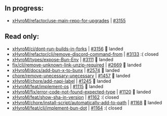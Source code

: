 ## In progress:
- [xHyroM/refactor/use-main-repo-for-upgrades](https://github.com/xhyrom-forks/bun/tree/xHyroM/refactor/use-main-repo-for-upgrades) | [#3155](https://github.com/oven-sh/bun/pull/3155)  


## Read only:
- [xHyroM/ci/dont-run-builds-in-forks](https://github.com/xhyrom-forks/bun/tree/xHyroM/ci/dont-run-builds-in-forks) | [#3156](https://github.com/oven-sh/bun/pull/3156) 🎉 landed  
- [xHyroM/refactor/cli/remove-discord-command-from](https://github.com/xhyrom-forks/bun/tree/xHyroM/refactor/cli/remove-discord-command-from) | [#3133](https://github.com/oven-sh/bun/pull/3133) :( closed  
- [xHyroM/types/expose-Bun-Env](https://github.com/xhyrom-forks/bun/tree/xHyroM/types/expose-Bun-Env) | [#3111](https://github.com/oven-sh/bun/pull/3111) 🎉 landed  
- [fix/cli/remove-unknown-link-unzip-required](https://github.com/xhyrom-forks/bun/tree/fix/cli/remove-unknown-link-unzip-required) | [#2669](https://github.com/oven-sh/bun/pull/2669) 🎉 landed  
- [xHyroM/docs/add-bun-x-to-bunx](https://github.com/xhyrom-forks/bun/tree/xHyroM/docs/add-bun-x-to-bunx) | [#2574](https://github.com/oven-sh/bun/pull/2574) 🎉 landed  
- [chore/remove-unecessary-unecessary](https://github.com/xhyrom-forks/bun/tree/chore/remove-unecessary-unecessary) | [#1457](https://github.com/oven-sh/bun/pull/1457) 🎉 landed  
- [xHyroM/chore/add-napi-label](https://github.com/xhyrom-forks/bun/tree/xHyroM/chore/add-napi-label) | [#1245](https://github.com/oven-sh/bun/pull/1245) 🎉 landed  
- [xHyroM/feat/implement-os](https://github.com/xhyrom-forks/bun/tree/xHyroM/feat/implement-os) | [#1115](https://github.com/oven-sh/bun/pull/1115) 🎉 landed  
- [xHyroM/fix/error-code-not-found-expected-type](https://github.com/xhyrom-forks/bun/tree/xHyroM/fix/error-code-not-found-expected-type) | [#1120](https://github.com/oven-sh/bun/pull/1120) 🎉 landed  
- [xHyroM/feat/show-sha-in-version](https://github.com/xhyrom-forks/bun/tree/xHyroM/feat/show-sha-in-version) | [#1162](https://github.com/oven-sh/bun/pull/1162) :( closed  
- [xHyroM/chore/install-script/automatically-add-to-path](https://github.com/xhyrom-forks/bun/tree/xHyroM/chore/install-script/automatically-add-to-path) | [#1168](https://github.com/oven-sh/bun/pull/1168) 🎉 landed  
- [xHyroM/feat/cli/implement-bun-dot](https://github.com/xhyrom-forks/bun/tree/xHyroM/feat/cli/implement-bun-dot) | [#1164](https://github.com/oven-sh/bun/pull/1164) :( closed  

